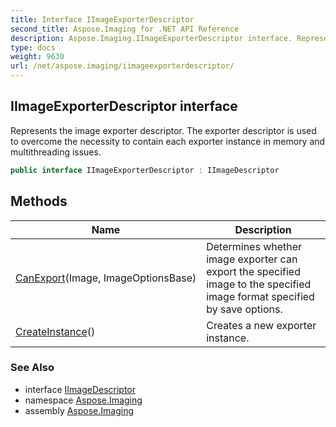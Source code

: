 ```yaml
---
title: Interface IImageExporterDescriptor
second_title: Aspose.Imaging for .NET API Reference
description: Aspose.Imaging.IImageExporterDescriptor interface. Represents the image exporter descriptor. The exporter descriptor is used to overcome the necessity to contain each exporter instance in memory and multithreading issues
type: docs
weight: 9630
url: /net/aspose.imaging/iimageexporterdescriptor/
---
```

## IImageExporterDescriptor interface

Represents the image exporter descriptor. The exporter descriptor is used to overcome the necessity to contain each exporter instance in memory and multithreading issues.

```csharp
public interface IImageExporterDescriptor : IImageDescriptor
```

## Methods

| Name | Description |
| --- | --- |
| [CanExport](../../aspose.imaging/iimageexporterdescriptor/canexport/)(Image, ImageOptionsBase) | Determines whether image exporter can export the specified image to the specified image format specified by save options. |
| [CreateInstance](../../aspose.imaging/iimageexporterdescriptor/createinstance/)() | Creates a new exporter instance. |

### See Also

* interface [IImageDescriptor](../iimagedescriptor/)
* namespace [Aspose.Imaging](../../aspose.imaging/)
* assembly [Aspose.Imaging](../../)


